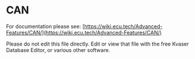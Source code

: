 # CAN

For documentation please see: [https://wiki.ecu.tech/Advanced-Features/CAN/](https://wiki.ecu.tech/Advanced-Features/CAN/)

Please do not edit this file directly. Edit or view that file with the free Kvaser Database Editor, or various other software.
